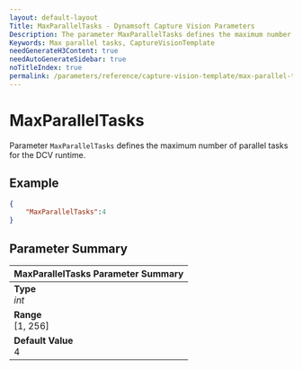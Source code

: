 ```yaml
---
layout: default-layout
Title: MaxParallelTasks - Dynamsoft Capture Vision Parameters
Description: The parameter MaxParallelTasks defines the maximum number of parallel tasks for the DCV runtime.
Keywords: Max parallel tasks, CaptureVisionTemplate
needGenerateH3Content: true
needAutoGenerateSidebar: true
noTitleIndex: true
permalink: /parameters/reference/capture-vision-template/max-parallel-tasks.html
---
```


# MaxParallelTasks

Parameter `MaxParallelTasks` defines the maximum number of parallel tasks for the DCV runtime.

## Example

```json
{
    "MaxParallelTasks":4
}
```

## Parameter Summary

| MaxParallelTasks Parameter Summary |
| :------------- |
| **Type**<br>*int* |
| **Range**<br>[1, 256] |
| **Default Value**<br>4 |
